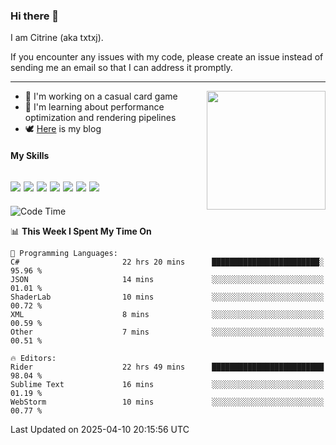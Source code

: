 ### Hi there 👋

I am Citrine (aka txtxj).

If you encounter any issues with my code, please create an issue instead of sending me an email so that I can address it promptly.

---

<img align="right" height="190" src="http://github-profile-summary-cards.vercel.app/api/cards/stats?username=txtxj&theme=vue">

- 🌱 I'm working on a casual card game
- 📖 I'm learning about performance optimization and rendering pipelines
- 🕊️ [Here](https://txtxj.top) is my blog

#### My Skills

![](https://img.shields.io/badge/Unity-000000?logo=unity&logoColor=fff)
![](https://img.shields.io/badge/C%23-239120?logo=csharp&logoColor=fff)
![](https://img.shields.io/badge/Python-3e74a2?logo=python&logoColor=fff)
![](https://img.shields.io/badge/C++-65318e?logo=cplusplus&logoColor=fff)
![](https://img.shields.io/badge/Vue-4FC08D?logo=vuedotjs&logoColor=fff)
![](https://img.shields.io/badge/Blender-f5792a?logo=blender&logoColor=fff)
![](https://img.shields.io/badge/MS%20SQL-cc2927?logo=microsoftsqlserver&logoColor=fff)
---

<!--START_SECTION:waka-->
![Code Time](http://img.shields.io/badge/Code%20Time-2%2C701%20hrs%2059%20mins-blue)

📊 **This Week I Spent My Time On** 

```text
💬 Programming Languages: 
C#                       22 hrs 20 mins      ████████████████████████░   95.96 % 
JSON                     14 mins             ░░░░░░░░░░░░░░░░░░░░░░░░░   01.01 % 
ShaderLab                10 mins             ░░░░░░░░░░░░░░░░░░░░░░░░░   00.72 % 
XML                      8 mins              ░░░░░░░░░░░░░░░░░░░░░░░░░   00.59 % 
Other                    7 mins              ░░░░░░░░░░░░░░░░░░░░░░░░░   00.51 % 

🔥 Editors: 
Rider                    22 hrs 49 mins      █████████████████████████   98.04 % 
Sublime Text             16 mins             ░░░░░░░░░░░░░░░░░░░░░░░░░   01.19 % 
WebStorm                 10 mins             ░░░░░░░░░░░░░░░░░░░░░░░░░   00.77 % 
```


 Last Updated on 2025-04-10 20:15:56 UTC
<!--END_SECTION:waka-->
